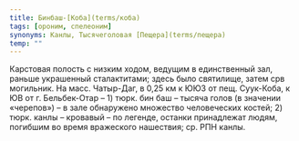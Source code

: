 ```yaml
---
title: Бинбаш-[Коба](terms/коба)
tags: [ороним, спелеоним]
synonyms: Канлы, Тысячеголовая [Пещера](terms/пещера)
temp: ""
---
```


Карстовая полость с низким ходом, ведущим в единственный зал, раньше украшенный
сталактитами; здесь было святилище, затем срв могильник. На масс. Чатыр-Даг, в
0,25 км к ЮЮЗ от пещ. Суук-Коба, к ЮВ от г. Бельбек-Отар – 1) тюрк. бин баш –
тысяча голов (в значении «черепов») – в зале обнаружено множество человеческих
костей; 2) тюрк. канлы – кровавый – по легенде, останки принадлежат людям,
погибшим во время вражеского нашествия; ср. РПН канлы.
